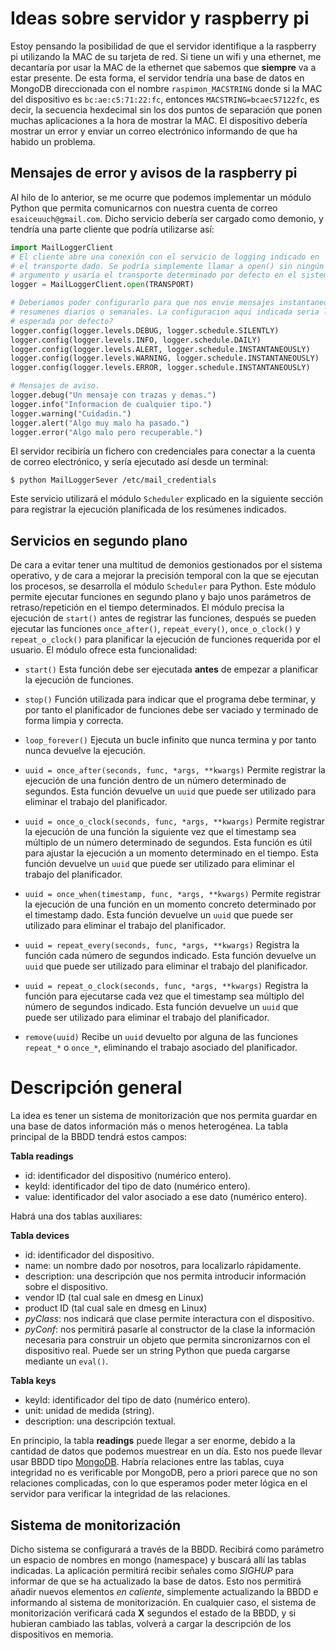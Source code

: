 # Ideas sobre servidor y raspberry pi

Estoy pensando la posibilidad de que el servidor identifique a la raspberry pi
utilizando la MAC de su tarjeta de red. Si tiene un wifi y una ethernet, me
decantaría por usar la MAC de la ethernet que sabemos que **siempre** va a estar
presente. De esta forma, el servidor tendría una base de datos en MongoDB
direccionada con el nombre `raspimon_MACSTRING` donde si la MAC del dispositivo
es `bc:ae:c5:71:22:fc`, entonces `MACSTRING=bcaec57122fc`, es decir, la
secuencia hexdecimal sin los dos puntos de separación que ponen muchas
aplicaciones a la hora de mostrar la MAC. El dispositivo debería mostrar un
error y enviar un correo electrónico informando de que ha habido un problema.

## Mensajes de error y avisos de la raspberry pi

Al hilo de lo anterior, se me ocurre que podemos implementar un módulo Python
que permita comunicarnos con nuestra cuenta de correo `esaiceuuch@gmail.com`.
Dicho servicio debería ser cargado como demonio, y tendría una parte cliente
que podría utilizarse así:

```Python
import MailLoggerClient
# El cliente abre una conexión con el servicio de logging indicado en
# el transporte dado. Se podría simplemente llamar a open() sin ningún
# argumento y usaría el transporte determinado por defecto en el sistema.
logger = MailLoggerClient.open(TRANSPORT)

# Deberiamos poder configurarlo para que nos envie mensajes instantaneos o bien
# resumenes diarios o semanales. La configuracion aqui indicada seria la
# esperada por defecto?
logger.config(logger.levels.DEBUG, logger.schedule.SILENTLY)
logger.config(logger.levels.INFO, logger.schedule.DAILY)
logger.config(logger.levels.ALERT, logger.schedule.INSTANTANEOUSLY)
logger.config(logger.levels.WARNING, logger.schedule.INSTANTANEOUSLY)
logger.config(logger.levels.ERROR, logger.schedule.INSTANTANEOUSLY)

# Mensajes de aviso.
logger.debug("Un mensaje con trazas y demas.")
logger.info("Informacion de cualquier tipo.")
logger.warning("Cuidadin.")
logger.alert("Algo muy malo ha pasado.")
logger.error("Algo malo pero recuperable.")
```

El servidor recibiría un fichero con credenciales para conectar a la cuenta de
correo electrónico, y sería ejecutado así desde un terminal:

```
$ python MailLoggerSever /etc/mail_credentials
```

Este servicio utilizará el módulo `Scheduler` explicado en la siguiente sección
para registrar la ejecución planificada de los resúmenes indicados.

## Servicios en segundo plano

De cara a evitar tener una multitud de demonios gestionados por el sistema
operativo, y de cara a mejorar la precisión temporal con la que se ejecutan los
procesos, se desarrolla el módulo `Scheduler` para Python. Este módulo permite
ejecutar funciones en segundo plano y bajo unos parámetros de retraso/repetición
en el tiempo determinados. El módulo precisa la ejecución de `start()` antes de
registrar las funciones, después se pueden ejecutar las funciones
`once_after()`, `repeat_every()`, `once_o_clock()` y `repeat_o_clock()` para
planificar la ejecución de funciones requerida por el usuario. El módulo ofrece
esta funcionalidad:

- `start()` Esta función debe ser ejecutada **antes** de empezar a planificar
  la ejecución de funciones.

- `stop()` Función utilizada para indicar que el programa debe terminar, y por
  tanto el planificador de funciones debe ser vaciado y terminado de forma
  limpia y correcta.

- `loop_forever()` Ejecuta un bucle infinito que nunca termina y por tanto
  nunca devuelve la ejecución.

- `uuid = once_after(seconds, func, *args, **kwargs)` Permite registrar la
  ejecución de una función dentro de un número determinado de segundos. Esta
  función devuelve un `uuid` que puede ser utilizado para eliminar el trabajo
  del planificador.

- `uuid = once_o_clock(seconds, func, *args, **kwargs)` Permite registrar la
  ejecución de una función la siguiente vez que el timestamp sea múltiplo de un
  número determinado de segundos. Esta función es útil para ajustar la ejecución
  a un momento determinado en el tiempo. Esta función devuelve un `uuid` que
  puede ser utilizado para eliminar el trabajo del planificador.

- `uuid = once_when(timestamp, func, *args, **kwargs)` Permite registrar la
  ejecución de una función en un momento concreto determinado por el timestamp
  dado. Esta función devuelve un `uuid` que puede ser utilizado para eliminar el
  trabajo del planificador.

- `uuid = repeat_every(seconds, func, *args, **kwargs)` Registra la función cada
  número de segundos indicado. Esta función devuelve un `uuid` que puede ser
  utilizado para eliminar el trabajo del planificador.

- `uuid = repeat_o_clock(seconds, func, *args, **kwargs)` Registra la función
  para ejecutarse cada vez que el timestamp sea múltiplo del número de segundos
  indicado. Esta función devuelve un `uuid` que puede ser utilizado para
  eliminar el trabajo del planificador.

- `remove(uuid)` Recibe un `uuid` devuelto por alguna de las funciones
  `repeat_*` o `once_*`, eliminando el trabajo asociado del planificador.

# Descripción general

La idea es tener un sistema de monitorización que nos permita guardar en una
base de datos información más o menos heterogénea. La tabla principal de la BBDD
tendrá estos campos:

**Tabla readings**

- id: identificador del dispositivo (numérico entero).
- keyId: identificador del tipo de dato (numérico entero).
- value: identificador del valor asociado a ese dato (numérico entero).

Habrá una dos tablas auxiliares:

**Tabla devices**

- id: identificador del dispositivo.
- name: un nombre dado por nosotros, para localizarlo rápidamente.
- description: una descripción que nos permita introducir información sobre el
  dispositivo.
- vendor ID (tal cual sale en dmesg en Linux)
- product ID (tal cual sale en dmesg en Linux)
- *pyClass*: nos indicará que clase permite interactura con el dispositivo.
- *pyConf*: nos permitirá pasarle al constructor de la clase la información
  necesaria para construir un objeto que permita sincronizarnos con el
  dispositivo real. Puede ser un string Python que pueda cargarse mediante un
  `eval()`.

**Tabla keys**

- keyId: identificador del tipo de dato (numérico entero).
- unit: unidad de medida (string).
- description: una descripción textual.

En principio, la tabla **readings** puede llegar a ser enorme, debido a la
cantidad de datos que podemos muestrear en un día. Esto nos puede llevar usar
BBDD tipo [MongoDB](https://www.mongodb.org/). Habría relaciones entre las
tablas, cuya integridad no es verificable por MongoDB, pero a priori parece que
no son relaciones complicadas, con lo que esperamos poder meter lógica en el
servidor para verificar la integridad de las relaciones.

## Sistema de monitorización

Dicho sistema se configurará a través de la BBDD. Recibirá como parámetro un
espacio de nombres en mongo (namespace) y buscará allí las tablas indicadas.  La
aplicación permitirá recibir señales como *SIGHUP* para informar de que se ha
actualizado la base de datos. Esto nos permitirá añadir nuevos elementos *en
caliente*, simplemente actualizando la BBDD e informando al sistema de
monitorización. En cualquier caso, el sistema de monitorización verificará
cada **X** segundos el estado de la BBDD, y si hubieran cambiado las tablas,
volverá a cargar la descripción de los dispositivos en memoria.
